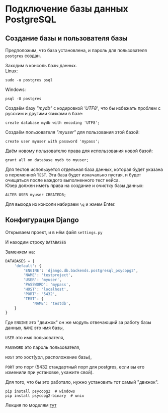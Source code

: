 # Подключение базы данных PostgreSQL

## Создание базы и пользователя базы

Предположим, что база установлена, и пароль для пользователя `postgres` создан.

Заходим в консоль базы данных. <br>
Linux:
```commandline
sudo -u postgres psql
```
Windows:
```commandline
psql -U postgres
```
Создаём базу *"mydb"* с кодировкой *'UTF8'*, что бы избежать проблем с русским и другими языками в базе:<br>
```commandline
create database mydb with encoding 'UTF8';
```
Создаём пользователя *"myuser"* для пользования этой базой: <br>
```commandline
create user myuser with password 'mypass';
```
Даём новому пользователю права для использования новой базой: <br>
```commandline
grant all on database mydb to myuser;
```
Для тестов используется отдельная база данных, которая будет указана в переменной `TEST`.
Эта база будет изначально пустая, и будет очищаться после каждого выполненного тест кейса.<br>
Юзер должен иметь права на создание и очистку базы данных:
```commandline
ALTER USER myuser CREATEDB;
```
Для выхода из консоли набираем `\q` и жмем Enter.

## Конфигурация Django

Открываем проект, и в нём файл `settings.py`

И находим строку `DATABASES`

Заменяем на:
```python
DATABASES = {
    'default': {
        'ENGINE': 'django.db.backends.postgresql_psycopg2',
        'NAME': 'testproject',
        'USER': 'myuser',
        'PASSWORD': 'mypass',
        'HOST': 'localhost',
        'PORT': '5432',
        'TEST': {
            'NAME': 'testdb',
    }
}
```
Где `ENGINE` это "движок" он же модуль отвечающий за работу базы данных,
`NAME` это имя базы,

`USER` это имя пользователя,

`PASSWORD` это пароль пользователя,

`HOST` это хост(урл, расположение базы),

`PORT` это порт (5432 стандартный порт для postgres, если вы его изменили при установке, укажите свой).

Для того, что бы это работало, нужно установить тот самый "движок".
```
pip install psycopg2  # windows
pip install psycopg2-binary  # unix
```



Лекция по моделям [тут](https://github.com/PonomaryovVladyslav/PythonCources/blob/master/lesson30.md)
